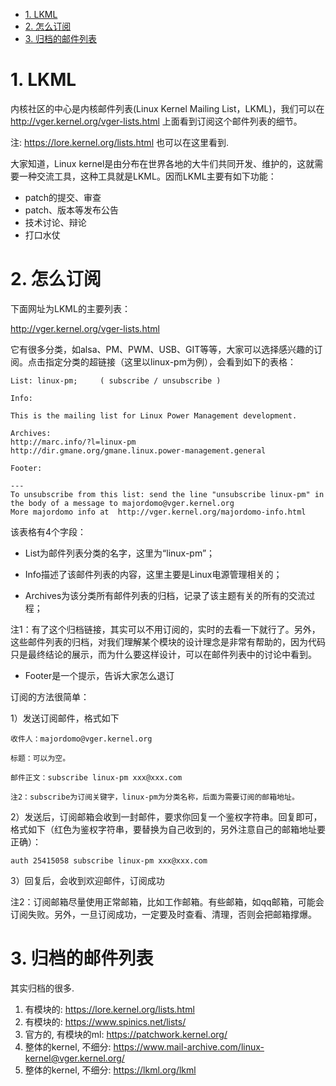 
<!-- @import "[TOC]" {cmd="toc" depthFrom=1 depthTo=6 orderedList=false} -->

<!-- code_chunk_output -->

- [1. LKML](#1-lkml)
- [2. 怎么订阅](#2-怎么订阅)
- [3. 归档的邮件列表](#3-归档的邮件列表)

<!-- /code_chunk_output -->

# 1. LKML

内核社区的中心是内核邮件列表(Linux Kernel Mailing List，LKML)，我们可以在 http://vger.kernel.org/vger-lists.html 上面看到订阅这个邮件列表的细节。

注: https://lore.kernel.org/lists.html 也可以在这里看到.

大家知道，Linux kernel是由分布在世界各地的大牛们共同开发、维护的，这就需要一种交流工具，这种工具就是LKML。因而LKML主要有如下功能：

* patch的提交、审查
* patch、版本等发布公告
* 技术讨论、辩论
* 打口水仗

# 2. 怎么订阅

下面网址为LKML的主要列表：

http://vger.kernel.org/vger-lists.html

它有很多分类，如alsa、PM、PWM、USB、GIT等等，大家可以选择感兴趣的订阅。点击指定分类的超链接（这里以linux-pm为例），会看到如下的表格：

```
List: linux-pm;     ( subscribe / unsubscribe )

Info:

This is the mailing list for Linux Power Management development.

Archives:
http://marc.info/?l=linux-pm
http://dir.gmane.org/gmane.linux.power-management.general

Footer:

---
To unsubscribe from this list: send the line "unsubscribe linux-pm" in
the body of a message to majordomo@vger.kernel.org
More majordomo info at  http://vger.kernel.org/majordomo-info.html
```

该表格有4个字段：

* List为邮件列表分类的名字，这里为“linux-pm”；

* Info描述了该邮件列表的内容，这里主要是Linux电源管理相关的；

* Archives为该分类所有邮件列表的归档，记录了该主题有关的所有的交流过程；

注1：有了这个归档链接，其实可以不用订阅的，实时的去看一下就行了。另外，这些邮件列表的归档，对我们理解某个模块的设计理念是非常有帮助的，因为代码只是最终结论的展示，而为什么要这样设计，可以在邮件列表中的讨论中看到。

* Footer是一个提示，告诉大家怎么退订

订阅的方法很简单：

1）发送订阅邮件，格式如下

```
收件人：majordomo@vger.kernel.org

标题：可以为空。

邮件正文：subscribe linux-pm xxx@xxx.com

注2：subscribe为订阅关键字，linux-pm为分类名称，后面为需要订阅的邮箱地址。
```

2）发送后，订阅邮箱会收到一封邮件，要求你回复一个鉴权字符串。回复即可，格式如下（红色为鉴权字符串，要替换为自己收到的，另外注意自己的邮箱地址要正确）：

```
auth 25415058 subscribe linux-pm xxx@xxx.com
```

3）回复后，会收到欢迎邮件，订阅成功

注2：订阅邮箱尽量使用正常邮箱，比如工作邮箱。有些邮箱，如qq邮箱，可能会订阅失败。另外，一旦订阅成功，一定要及时查看、清理，否则会把邮箱撑爆。


# 3. 归档的邮件列表

其实归档的很多.

1. 有模块的: https://lore.kernel.org/lists.html
2. 有模块的: https://www.spinics.net/lists/
3. 官方的, 有模块的ml: https://patchwork.kernel.org/
4. 整体的kernel, 不细分: https://www.mail-archive.com/linux-kernel@vger.kernel.org/
5. 整体的kernel, 不细分: https://lkml.org/lkml


